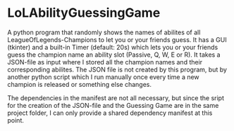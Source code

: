 # LoLAbilityGuessingGame
A python program that randomly shows the names of abilites of all LeagueOfLegends-Champions to let you or your friends guess.
It has a GUI (tkinter) and a built-in Timer (default: 20s) which lets you or your friends guess the champion name an ability slot (Passive, Q, W, E or R).
It takes a JSON-file as input where I stored all the champion names and their corresponding abilites.
The JSON file is not created by this program, but by another python script which I run manually once every time a new champion is released or something else changes.

The dependencies in the manifest are not all necessary, but since the sript for the creation of the JSON-file and the Guessing Game are in the same project folder, I can only provide a shared dependency manifest at this point.
